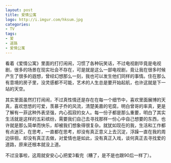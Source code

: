 ```yaml
---
layout: post
title: 爱情公寓
logo: http://i.imgur.com/hksum.jpg
categories:
- TV
tags:
- 爱
- 道路
- 爱情公寓
---
```


看着《爱情公寓》里面的打打闹闹，习惯了各种玩笑话，不过电视剧毕竟是电视剧，很多的场景在现实社会不存在，可是就是这么一部电视剧，竟让我在很多时候产生了很多的遐想，曾经幻想那么一刻，我也可以发生他们同样的事情。住在那么有意境的房子里，没灵感都不可能，艺术的人生总是要开始起航，也许这就是下一站的天空。

其实里面虽然打打闹闹，不过真性情还是存在在每一个细节中，喜欢里面展博的天真，喜欢悠悠的可爱，羡慕子乔的风流，清楚美嘉的宅腐，明白曾哥的率真，更是了解有一菲这种外表坚强，内心孤寂的女人。每一份子都是那么重要，明白了其实生活就是这样的五彩缤纷，需要我们自己去寻找那样一份心中自己想要的东西，也许就是那么简单而快乐，却被我们想象得很复杂。就犹如现在的我，生活和工作都有点迷茫，在思考，一直都在思考，却没有真正意义上去沉淀，浮躁一直在我的周边徘徊，却没有真正去做，对爱情也是如此，没有真正入戏，谈何真正去寻找爱的道路，原来还根本就没上道。

不过没事啦，这周就安安心心把爱3看完（糟了，是不是也跟90后一样了）。

  